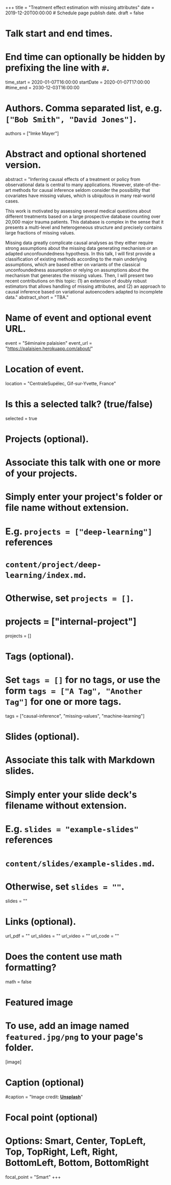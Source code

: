 +++
title = "Treatment effect estimation with missing attributes"
date = 2019-12-20T00:00:00  # Schedule page publish date.
draft = false

# Talk start and end times.
#   End time can optionally be hidden by prefixing the line with `#`.
time_start = 2020-01-07T16:00:00
startDate = 2020-01-07T17:00:00
#time_end = 2030-12-03T16:00:00

# Authors. Comma separated list, e.g. `["Bob Smith", "David Jones"]`.
authors = ["Imke Mayer"]

# Abstract and optional shortened version.
abstract = "Inferring causal effects of a treatment or policy from observational data is central to many applications. However, state-of-the-art methods for causal inference seldom consider the possibility that covariates have missing values, which is ubiquitous in many real-world cases.

This work is motivated by assessing several medical questions about different treatments based on a large prospective database counting over 20,000 major trauma patients. This database is complex in the sense that it presents a multi-level and heterogeneous structure and precisely contains large fractions of missing values.

Missing data greatly complicate causal analyses as they either require strong assumptions about the missing data generating mechanism or an adapted unconfoundedness hypothesis. In this talk, I will first provide a classification of existing methods according to the main underlying assumptions, which are based either on variants of the classical unconfoundedness assumption or relying on assumptions about the mechanism that generates the missing values. Then, I will present two recent contributions on this topic: (1) an extension of doubly robust estimators that allows handling of missing attributes, and (2) an approach to causal inference based on variational autoencoders adapted to incomplete data."
abstract_short = "TBA."

# Name of event and optional event URL.
event = "Séminaire palaisien"
event_url = "https://palaisien.herokuapp.com/about/"

# Location of event.
location = "CentraleSupélec, Gif-sur-Yvette, France"

# Is this a selected talk? (true/false)
selected = true

# Projects (optional).
#   Associate this talk with one or more of your projects.
#   Simply enter your project's folder or file name without extension.
#   E.g. `projects = ["deep-learning"]` references 
#   `content/project/deep-learning/index.md`.
#   Otherwise, set `projects = []`.
# projects = ["internal-project"]
projects = []

# Tags (optional).
#   Set `tags = []` for no tags, or use the form `tags = ["A Tag", "Another Tag"]` for one or more tags.
tags = ["causal-inference", "missing-values", "machine-learning"]

# Slides (optional).
#   Associate this talk with Markdown slides.
#   Simply enter your slide deck's filename without extension.
#   E.g. `slides = "example-slides"` references 
#   `content/slides/example-slides.md`.
#   Otherwise, set `slides = ""`.
slides = ""

# Links (optional).
url_pdf = ""
url_slides = ""
url_video = ""
url_code = ""

# Does the content use math formatting?
math = false

# Featured image
# To use, add an image named `featured.jpg/png` to your page's folder. 
[image]
  # Caption (optional)
  #caption = "Image credit: [**Unsplash**](https://unsplash.com/photos/bzdhc5b3Bxs)"

  # Focal point (optional)
  # Options: Smart, Center, TopLeft, Top, TopRight, Left, Right, BottomLeft, Bottom, BottomRight
  focal_point = "Smart"
+++
